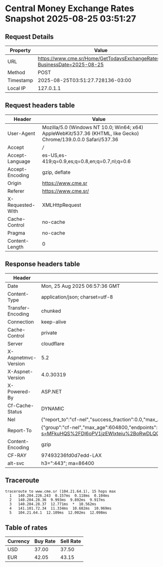 # Central Money Exchange Rates Snapshot 2025-08-25 03:51:27
## Request Details

| Property | Value |
|----------|-------|
| URL | https://www.cme.sr/Home/GetTodaysExchangeRates/?BusinessDate=2025-08-25 |
| Method | POST |
| Timestamp | 2025-08-25T03:51:27.728136-03:00 |
| Local IP | 127.0.1.1 |
    
## Request headers table

| Header | Value |
|--------|-------|
| User-Agent | Mozilla/5.0 (Windows NT 10.0; Win64; x64) AppleWebKit/537.36 (KHTML, like Gecko) Chrome/139.0.0.0 Safari/537.36 |
| Accept | */* |
| Accept-Language | es-US,es-419;q=0.9,es;q=0.8,en;q=0.7,nl;q=0.6 |
| Accept-Encoding | gzip, deflate |
| Origin | https://www.cme.sr |
| Referer | https://www.cme.sr/ |
| X-Requested-With | XMLHttpRequest |
| Cache-Control | no-cache |
| Pragma | no-cache |
| Content-Length | 0 |

    
## Response headers table
| Header | Value |
|--------|-------|
| Date | Mon, 25 Aug 2025 06:57:36 GMT |
| Content-Type | application/json; charset=utf-8 |
| Transfer-Encoding | chunked |
| Connection | keep-alive |
| Cache-Control | private |
| Server | cloudflare |
| X-Aspnetmvc-Version | 5.2 |
| X-Aspnet-Version | 4.0.30319 |
| X-Powered-By | ASP.NET |
| Cf-Cache-Status | DYNAMIC |
| Nel | {"report_to":"cf-nel","success_fraction":0.0,"max_age":604800} |
| Report-To | {"group":"cf-nel","max_age":604800,"endpoints":[{"url":"https://a.nel.cloudflare.com/report/v4?s=MFkuHQS%2FDl6oPV1jzEWlxteiu%2BoRwDLQ0hWVbGmD7ScUUidRUwMnVBFXPcsb%2FA8%2BZy1mNUWVjDaAJYih%2BmeEUY5w8n0r1Qi8bMc%3D"}]} |
| Content-Encoding | gzip |
| CF-RAY | 97493236fd0d7edd-LAX |
| alt-svc | h3=":443"; ma=86400 |

## Traceroute 

```
traceroute to www.cme.sr (104.21.64.1), 15 hops max
  1   140.204.226.243  0.157ms  0.118ms  0.104ms 
  2   140.204.28.36  9.993ms  9.892ms  9.917ms 
  3   140.204.28.37  12.771ms  *  10.562ms 
  4   141.101.72.34  11.334ms  10.682ms  10.969ms 
  5   104.21.64.1  12.109ms  12.002ms  12.098ms 

```

## Table of rates

| Currency | Buy Rate | Sell Rate |
|----------|----------|-----------|
| USD | 37.00 | 37.50 |
| EUR | 42.05 | 43.15 |

